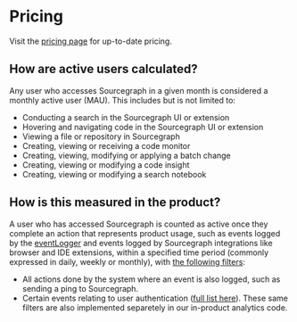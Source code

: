 # Pricing

Visit the [pricing page](https://about.sourcegraph.com/pricing) for up-to-date pricing. 

## How are active users calculated?

Any user who accesses Sourcegraph in a given month is considered a monthly active user (MAU). This includes but is not limited to:
- Conducting a search in the Sourcegraph UI or extension
- Hovering and navigating code in the Sourcegraph UI or extension
- Viewing a file or repository in Sourcegraph
- Creating, viewing or receiving a code monitor
- Creating, viewing, modifying or applying a batch change
- Creating, viewing or modifying a code insight
- Creating, viewing or modifying a search notebook

## How is this measured in the product?

A user who has accessed Sourcegraph is counted as active once they complete an action that represents product usage, such as events logged by the [eventLogger](https://sourcegraph.com/search?q=context:global+repo:sourcegraph/sourcegraph+eventLogger.log%28&patternType=lucky) and events logged by Sourcegraph integrations like browser and IDE extensions, within a specified time period (commonly expressed in daily, weekly or monthly), with [the following filters](https://sourcegraph.com/github.com/sourcegraph/sourcegraph/-/blob/internal/database/event_logs.go?L540):
- All actions done by the system where an event is also logged, such as sending a ping to Sourcegraph. 
- Certain events relating to user authentication ([full list here](https://sourcegraph.com/github.com/sourcegraph/sourcegraph/-/blob/internal/database/event_logs.go?L472)). These same filters are also implemented separetely in our in-product analytics code. 
